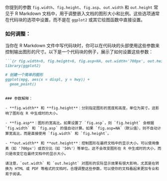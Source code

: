 你提到的参数 `fig.width`、`fig.height`、`fig.asp`、`out.width` 和 `out.height` 常见于 R Markdown 文档中，用于调整嵌入文档的图形大小和比例。这些选项通常在代码块的选项中设置，而不是在 `ggplot2` 或其它绘图函数中直接设置。

### 如何调整：

当你在 R Markdown 文件中写代码块时，你可以在代码块的头部使用这些参数来控制输出图形的尺寸。以下是一个代码块的例子，展示了如何设置这些参数：

```markdown
```{r fig.width=8, fig.height=6, fig.asp=NA, out.width='700px', out.height='500px'}
library(ggplot2)

# 创建一个简单的图形
ggplot(mpg, aes(x = displ, y = hwy)) +
  geom_point()
```
```

### 参数解释：

- **fig.width** 和 **fig.height**：分别指定图形的宽度和高度，单位为英寸。这影响了图形在 R 中生成时的大小。

- **fig.asp**：图形的宽高比。如果设置了 `fig.asp`，则 `fig.height` 会根据 `fig.width` 和 `fig.asp` 的值自动计算。如果 `fig.asp=NA`（默认值），则不自动计算宽高比，而是直接使用 `fig.width` 和 `fig.height`。

- **out.width** 和 **out.height**：控制图形在最终文档中的显示大小。可以使用像素（如 '700px'）或百分比（如 '50%'）等单位。这不会改变图形在 R 中生成时的大小，而只是改变它在最终文档中的显示大小。

请注意，`out.width` 和 `out.height` 对图形的实际显示效果有很大影响，尤其是在转换为 HTML 或 PDF 等格式的文档时。合理调整这些参数，可以使你的文档看起来更加专业和易于阅读。
